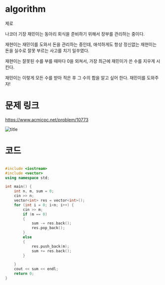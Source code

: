 ﻿# algorithm 
제로
  
나코더 기장 재민이는 동아리 회식을 준비하기 위해서 장부를 관리하는 중이다.  

재현이는 재민이를 도와서 돈을 관리하는 중인데, 애석하게도 항상 정신없는 재현이는 돈을 실수로 잘못 부르는 사고를 치기 일쑤였다.  

재현이는 잘못된 수를 부를 때마다 0을 외쳐서, 가장 최근에 재민이가 쓴 수를 지우게 시킨다.  

재민이는 이렇게 모든 수를 받아 적은 후 그 수의 합을 알고 싶어 한다. 재민이를 도와주자!  

# 문제 링크    
https://www.acmicpc.net/problem/10773


![title](https://github.com/jungmin3834/algorithm/blob/master/image/10773.png)

# 코드

```cpp

#include <iostream>
#include <vector>
using namespace std;

int main() {
	int n, m, sum = 0;
	cin >> n;
	vector<int> res = vector<int>();
	for (int i = 0; i<n; i++) {
		cin >> m;
		if (m == 0)
		{
			sum -= res.back();
			res.pop_back();
		}
		else
		{
			res.push_back(m);
			sum += res.back();
		}

	}
	cout << sum << endl;
	return 0;
}

```
